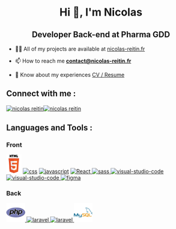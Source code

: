 <h1 align="center">Hi 👋, I'm Nicolas</h1>
<h2 align="center">Developer Back-end at Pharma GDD</h2>


- 👨‍💻 All of my projects are available at [nicolas-reitin.fr](https://nicolas-reitin.fr/)

- 📫 How to reach me **contact@nicolas-reitin.fr**

- 📄 Know about my experiences [CV / Resume](https://nicolas-reitin.fr/Download/CV2024.pdf)

<h2 align="left">Connect with me :</h2>
<div align="left" style="display: flex;">
    <a href="https://linkedin.com/in/nicolasreitin" target="blank">
        <img align="center" src="https://raw.githubusercontent.com/rahuldkjain/github-profile-readme-generator/master/src/images/icons/Social/linked-in-alt.svg" alt="nicolas reitin" height="20" width="40" />
    </a>
    <a href="https://www.facebook.com/nicolas.reitin.2" target="blank">
        <img align="center" src="https://raw.githubusercontent.com/jmnote/z-icons/master/svg/facebook.svg" alt="nicolas reitin" height="40" width="40" />
    </a>
</div>

<h2 align="left">Languages and Tools :</h2>
<h3 align="left">Front</h3>
<div>
    <a href="https://www.w3.org/html/" target="_blank" rel="noreferrer"><img src="https://raw.githubusercontent.com/devicons/devicon/master/icons/html5/html5-original-wordmark.svg" alt="html" width="40" height="50"/></a>
    <a href="https://www.w3.org/Style/CSS/" target="_blank" rel="noreferrer"><img src="https://www.vectorlogo.zone/logos/w3_css/w3_css-icon.svg" alt="css" width="40" height="40"/></a> 
    <a href="https://developer.mozilla.org/en-US/docs/Web/JavaScript" target="_blank" rel="noreferrer"><img src="https://raw.githubusercontent.com/jmnote/z-icons/master/svg/javascript.svg" alt="javascript" width="40" height="40"/></a>  
    <a href="https://fr.legacy.reactjs.org" target="_blank" rel="noreferrer"> 
        <img src="https://www.vectorlogo.zone/logos/reactjs/reactjs-icon.svg" alt="React" width="40" height="40"/> 
    </a> 
    <a href="https://sass-lang.com/" target="_blank" rel="noreferrer"> 
        <img src="https://www.vectorlogo.zone/logos/sass-lang/sass-lang-icon.svg" alt="sass" width="40" height="50"/> 
    </a> 
    <a href="https://tailwindcss.com/" target="_blank" rel="noreferrer"> 
        <img src="https://www.vectorlogo.zone/logos/tailwindcss/tailwindcss-icon.svg" alt="visual-studio-code" width="40" height="40"/> 
    </a> 
    <a href="https://getbootstrap.com/" target="_blank" rel="noreferrer"> 
        <img src="https://www.vectorlogo.zone/logos/getbootstrap/getbootstrap-icon.svg" alt="visual-studio-code" width="40" height="40"/> 
    </a> 
    <a href="https://www.figma.com/" target="_blank" rel="noreferrer"> 
        <img src="https://www.vectorlogo.zone/logos/figma/figma-icon.svg" alt="figma" width="40" height="40"/> 
    </a> 
</div>

<h3 align="left">Back</h3>
<div>
    <a href="https://www.php.net" target="_blank" rel="noreferrer"> 
        <img src="https://raw.githubusercontent.com/devicons/devicon/master/icons/php/php-original.svg" alt="php" width="50" height="50"/> 
    </a> 
    <a href="https://laravel.com/" target="_blank" rel="noreferrer"> 
        <img src="https://www.vectorlogo.zone/logos/laravel/laravel-icon.svg" alt="laravel" width="40" height="40"/> 
    </a>  
    <a href="https://symfony.com/" target="_blank" rel="noreferrer"> 
        <img src="https://www.vectorlogo.zone/logos/symfony/symfony-icon.svg" alt="laravel" width="40" height="40"/> 
    </a> 
    <a href="https://www.mysql.com/" target="_blank" rel="noreferrer"> 
        <img src="https://raw.githubusercontent.com/devicons/devicon/master/icons/mysql/mysql-original-wordmark.svg" alt="mysql" width="50" height="50"/> 
    </a> 
</div>
